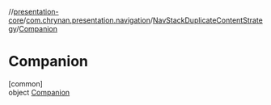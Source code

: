 //[presentation-core](../../../../index.md)/[com.chrynan.presentation.navigation](../../index.md)/[NavStackDuplicateContentStrategy](../index.md)/[Companion](index.md)

# Companion

[common]\
object [Companion](index.md)
